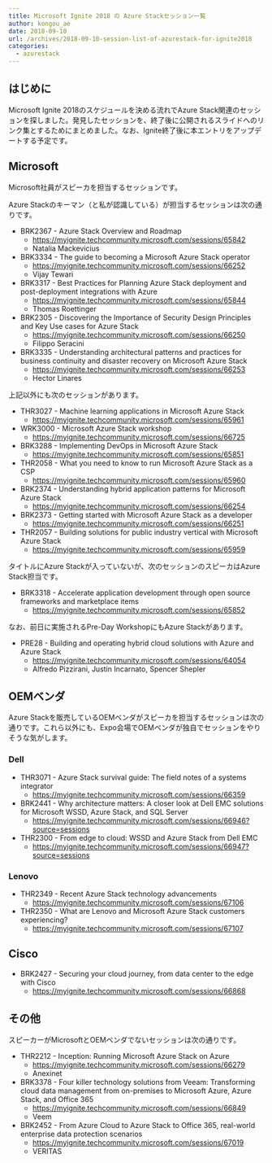 ```yaml
---
title: Microsoft Ignite 2018 の Azure Stackセッション一覧
author: kongou_ae
date: 2018-09-10
url: /archives/2018-09-10-session-list-of-azurestack-for-ignite2018
categories:
  - azurestack
---
```


## はじめに

Microsoft Ignite 2018のスケジュールを決める流れでAzure Stack関連のセッションを探しました。発見したセッションを、終了後に公開されるスライドへのリンク集とするためにまとめました。なお、Ignite終了後に本エントリをアップデートする予定です。

## Microsoft

Microsoft社員がスピーカを担当するセッションです。

Azure Stackのキーマン（と私が認識している）が担当するセッションは次の通りです。

- BRK2367 - Azure Stack Overview and Roadmap
  - https://myignite.techcommunity.microsoft.com/sessions/65842
  - Natalia Mackevicius
- BRK3334 - The guide to becoming a Microsoft Azure Stack operator
  - https://myignite.techcommunity.microsoft.com/sessions/66252
  - Vijay Tewari
- BRK3317 - Best Practices for Planning Azure Stack deployment and post-deployment integrations with Azure
  - https://myignite.techcommunity.microsoft.com/sessions/65844
  - Thomas Roettinger
- BRK2305 - Discovering the Importance of Security Design Principles and Key Use cases for Azure Stack
  - https://myignite.techcommunity.microsoft.com/sessions/66250
  - Filippo Seracini
- BRK3335 - Understanding architectural patterns and practices for business continuity and disaster recovery on Microsoft Azure Stack
  - https://myignite.techcommunity.microsoft.com/sessions/66253
  - Hector Linares

上記以外にも次のセッションがあります。

- THR3027 - Machine learning applications in Microsoft Azure Stack
  - https://myignite.techcommunity.microsoft.com/sessions/65961
- WRK3000 - Microsoft Azure Stack workshop
  - https://myignite.techcommunity.microsoft.com/sessions/66725
- BRK3288 - Implementing DevOps in Microsoft Azure Stack
  - https://myignite.techcommunity.microsoft.com/sessions/65851
- THR2058 - What you need to know to run Microsoft Azure Stack as a CSP
  - https://myignite.techcommunity.microsoft.com/sessions/65960
- BRK2374 - Understanding hybrid application patterns for Microsoft Azure Stack
  - https://myignite.techcommunity.microsoft.com/sessions/66254
- BRK2373 - Getting started with Microsoft Azure Stack as a developer
  - https://myignite.techcommunity.microsoft.com/sessions/66251
- THR2057 - Building solutions for public industry vertical with Microsoft Azure Stack
  - https://myignite.techcommunity.microsoft.com/sessions/65959

タイトルにAzure Stackが入っていないが、次のセッションのスピーカはAzure Stack担当です。

- BRK3318 - Accelerate application development through open source frameworks and marketplace items
  - https://myignite.techcommunity.microsoft.com/sessions/65852

なお、前日に実施されるPre-Day WorkshopにもAzure Stackがあります。

- PRE28 - Building and operating hybrid cloud solutions with Azure and Azure Stack
  - https://myignite.techcommunity.microsoft.com/sessions/64054
  - Alfredo Pizzirani, Justin Incarnato, Spencer Shepler

## OEMベンダ

Azure Stackを販売しているOEMベンダがスピーカを担当するセッションは次の通りです。これら以外にも、Expo会場でOEMベンダが独自でセッションをやりそうな気がします。

### Dell
- THR3071 - Azure Stack survival guide: The field notes of a systems integrator
  - https://myignite.techcommunity.microsoft.com/sessions/66359
- BRK2441 - Why architecture matters: A closer look at Dell EMC solutions for Microsoft WSSD, Azure Stack, and SQL Server
  - https://myignite.techcommunity.microsoft.com/sessions/66946?source=sessions
- THR2300 - From edge to cloud: WSSD and Azure Stack from Dell EMC
  - https://myignite.techcommunity.microsoft.com/sessions/66947?source=sessions

### Lenovo
- THR2349 - Recent Azure Stack technology advancements
  - https://myignite.techcommunity.microsoft.com/sessions/67106
- THR2350 - What are Lenovo and Microsoft Azure Stack customers experiencing?
  - https://myignite.techcommunity.microsoft.com/sessions/67107

## Cisco
- BRK2427 - Securing your cloud journey, from data center to the edge with Cisco
  - https://myignite.techcommunity.microsoft.com/sessions/66868

## その他

スピーカーがMicrosoftとOEMベンダでないセッションは次の通りです。

- THR2212 - Inception: Running Microsoft Azure Stack on Azure
  - https://myignite.techcommunity.microsoft.com/sessions/66279
  - Anexinet
- BRK3378 - Four killer technology solutions from Veeam: Transforming cloud data management from on-premises to Microsoft Azure, Azure Stack, and Office 365
  - https://myignite.techcommunity.microsoft.com/sessions/66849
  - Veem
- BRK2452 - From Azure Cloud to Azure Stack to Office 365, real-world enterprise data protection scenarios
  - https://myignite.techcommunity.microsoft.com/sessions/67019
  - VERITAS
